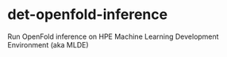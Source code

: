 # det-openfold-inference
Run OpenFold inference on HPE Machine Learning Development Environment (aka MLDE)
